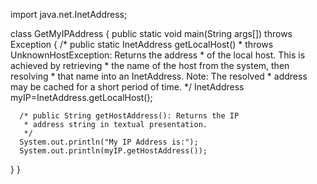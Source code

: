 
import java.net.InetAddress;

class GetMyIPAddress
{
   public static void main(String args[]) throws Exception
   {
      /* public static InetAddress getLocalHost()
       * throws UnknownHostException: Returns the address 
       * of the local host. This is achieved by retrieving 
       * the name of the host from the system, then resolving 
       * that name into an InetAddress. Note: The resolved 
       * address may be cached for a short period of time.
       */
      InetAddress myIP=InetAddress.getLocalHost();
 
      /* public String getHostAddress(): Returns the IP 
       * address string in textual presentation.
       */
      System.out.println("My IP Address is:");
      System.out.println(myIP.getHostAddress());
  }
}
